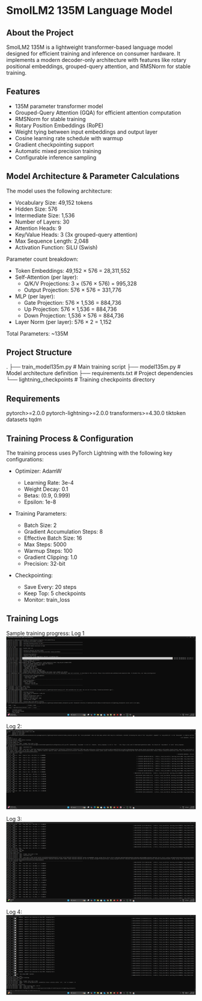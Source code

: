 # SmolLM2 135M Language Model

## About the Project
SmolLM2 135M is a lightweight transformer-based language model designed for efficient training and inference on consumer hardware. It implements a modern decoder-only architecture with features like rotary positional embeddings, grouped-query attention, and RMSNorm for stable training.

## Features
- 135M parameter transformer model
- Grouped-Query Attention (GQA) for efficient attention computation
- RMSNorm for stable training
- Rotary Position Embeddings (RoPE)
- Weight tying between input embeddings and output layer
- Cosine learning rate schedule with warmup
- Gradient checkpointing support
- Automatic mixed precision training
- Configurable inference sampling

## Model Architecture & Parameter Calculations
The model uses the following architecture:
- Vocabulary Size: 49,152 tokens
- Hidden Size: 576
- Intermediate Size: 1,536
- Number of Layers: 30
- Attention Heads: 9
- Key/Value Heads: 3 (3x grouped-query attention)
- Max Sequence Length: 2,048
- Activation Function: SiLU (Swish)

Parameter count breakdown:
- Token Embeddings: 49,152 × 576 = 28,311,552
- Self-Attention (per layer):
  - Q/K/V Projections: 3 × (576 × 576) = 995,328
  - Output Projection: 576 × 576 = 331,776
- MLP (per layer):
  - Gate Projection: 576 × 1,536 = 884,736
  - Up Projection: 576 × 1,536 = 884,736
  - Down Projection: 1,536 × 576 = 884,736
- Layer Norm (per layer): 576 × 2 = 1,152

Total Parameters: ~135M

## Project Structure 
.
├── train_model135m.py # Main training script
├── model135m.py # Model architecture definition
├── requirements.txt # Project dependencies
└── lightning_checkpoints # Training checkpoints directory

## Requirements
pytorch>=2.0.0
pytorch-lightning>=2.0.0
transformers>=4.30.0
tiktoken
datasets
tqdm

## Training Process & Configuration
The training process uses PyTorch Lightning with the following key configurations:

- Optimizer: AdamW
  - Learning Rate: 3e-4
  - Weight Decay: 0.1
  - Betas: (0.9, 0.999)
  - Epsilon: 1e-8

- Training Parameters:
  - Batch Size: 2
  - Gradient Accumulation Steps: 8
  - Effective Batch Size: 16
  - Max Steps: 5000
  - Warmup Steps: 100
  - Gradient Clipping: 1.0
  - Precision: 32-bit

- Checkpointing:
  - Save Every: 20 steps
  - Keep Top: 5 checkpoints
  - Monitor: train_loss

## Training Logs
Sample training progress:
Log 1
![Training Log 1](./images/training-scr1.png?raw=true "Training Log 1")

Log 2:
![Training Log 2](./images/training-scr2.png?raw=true "Training Log 2")

Log 3:
![Training Log 2](./images/training-scr3.png?raw=true "Training Log 3")

Log 4:
![Training Log 2](./images/training-scr4.png?raw=true "Training Log 4")
